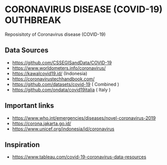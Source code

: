 # CORONAVIRUS DISEASE (COVID-19) OUTHBREAK

Reposisitoty of Coronavirus disease (COVID-19)

## Data Sources

* https://github.com/CSSEGISandData/COVID-19
* https://www.worldometers.info/coronavirus/
* https://kawalcovid19.id/ (Indonesia)
* https://coronavirustechhandbook.com/
* https://github.com/datasets/covid-19 ( Combined )
* https://github.com/ondata/covid19italia ( Italy )

## Important links

* https://www.who.int/emergencies/diseases/novel-coronavirus-2019
* https://corona.jakarta.go.id/
* https://www.unicef.org/indonesia/id/coronavirus

## Inspiration

* https://www.tableau.com/covid-19-coronavirus-data-resources
